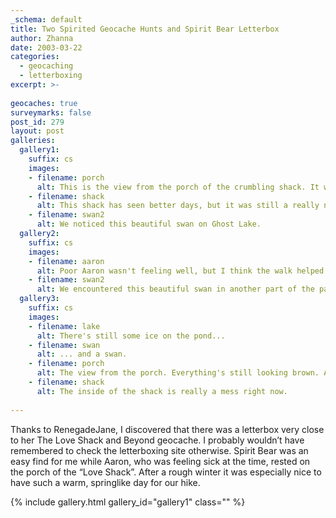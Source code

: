 ```yaml
---
_schema: default
title: Two Spirited Geocache Hunts and Spirit Bear Letterbox
author: Zhanna
date: 2003-03-22
categories:
  - geocaching
  - letterboxing
excerpt: >- 
  
geocaches: true
surveymarks: false
post_id: 279
layout: post  
galleries:
  gallery1:
    suffix: cs 
    images:
    - filename: porch
      alt: This is the view from the porch of the crumbling shack. It was a beautiful, sunny spring day.  
    - filename: shack
      alt: This shack has seen better days, but it was still a really neat structure to explore.
    - filename: swan2
      alt: We noticed this beautiful swan on Ghost Lake.       
  gallery2:
    suffix: cs 
    images:
    - filename: aaron
      alt: Poor Aaron wasn't feeling well, but I think the walk helped him.
    - filename: swan2
      alt: We encountered this beautiful swan in another part of the park.  
  gallery3:
    suffix: cs 
    images:
    - filename: lake
      alt: There's still some ice on the pond...
    - filename: swan
      alt: ... and a swan.   
    - filename: porch
      alt: The view from the porch. Everything's still looking brown. At least there's no snow!
    - filename: shack
      alt: The inside of the shack is really a mess right now.                
                          
---
```


Thanks to RenegadeJane, I discovered that there was a letterbox very close to her The Love Shack and Beyond geocache. I probably wouldn’t have remembered to check the letterboxing site otherwise. Spirit Bear was an easy find for me while Aaron, who was feeling sick at the time, rested on the porch of the “Love Shack”. After a rough winter it was especially nice to have such a warm, springlike day for our hike.

{% include gallery.html gallery_id="gallery1" class="" %}




